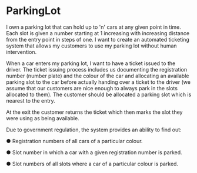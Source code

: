 # ParkingLot

I own a parking lot that can hold up to 'n' cars at any given point in time. 
Each slot is given a number starting at 1 increasing with increasing distance from the entry point in steps of one. 
I want to create an automated ticketing system that allows my customers to use my
parking lot without human intervention.

When a car enters my parking lot, I want to have a ticket issued to the driver. 
The ticket issuing process includes us documenting the registration number (number plate) and the
colour of the car and allocating an available parking slot to the car before actually handing
over a ticket to the driver (we assume that our customers are nice enough to always park
in the slots allocated to them). The customer should be allocated a parking slot which is
nearest to the entry. 

At the exit the customer returns the ticket which then marks the slot
they were using as being available.

Due to government regulation, the system provides an ability to find out:

● Registration numbers of all cars of a particular colour.

● Slot number in which a car with a given registration number is parked.

● Slot numbers of all slots where a car of a particular colour is parked.
